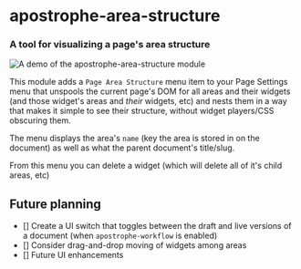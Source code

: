 # apostrophe-area-structure

### A tool for visualizing a page's area structure

![A demo of the apostrophe-area-structure module](demo/apostrophe-area-structure-demo.gif)

This module adds a `Page Area Structure` menu item to your Page Settings menu that unspools the current page's DOM for all areas and their widgets (and those widget's areas and _their_ widgets, etc) and nests them in a way that makes it simple to see their structure, without widget players/CSS obscuring them.

The menu displays the area's `name` (key the area is stored in on the document) as well as what the parent document's title/slug.

From this menu you can delete a widget (which will delete all of it's child areas, etc)

## Future planning
- [] Create a UI switch that toggles between the draft and live versions of a document (when `apostrophe-workflow` is enabled)
- [] Consider drag-and-drop moving of widgets among areas
- [] Future UI enhancements
